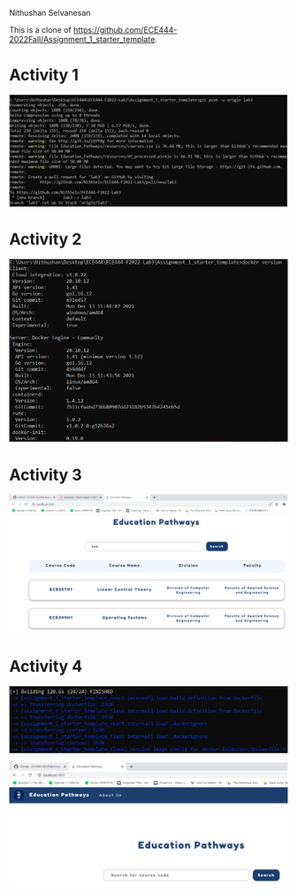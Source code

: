 Nithushan Selvanesan

This is a clone of https://github.com/ECE444-2022Fall/Assignment_1_starter_template.

# Activity 1
![Screenshot of lab3 branch added in Activity1.png](https://github.com/NithSelv/ECE444-F2022-Lab3/blob/lab3/Activity1.png "Activity1.png")

# Activity 2
![Screenshot of docker installed in Activity2.png](https://github.com/NithSelv/ECE444-F2022-Lab3/blob/lab3/Activity2.png "Activity2.png")

# Activity 3
![Screenshot of app running locally in Activity3.png](https://github.com/NithSelv/ECE444-F2022-Lab3/blob/lab3/Activity3.png "Activity3.png")

# Activity 4
![Screenshot of docker compose log in Activity4_1.png](https://github.com/NithSelv/ECE444-F2022-Lab3/blob/lab3/Activity4_1.png "Activity4_1.png")

![Screenshot of app running on docker in Activity4_2.png](https://github.com/NithSelv/ECE444-F2022-Lab3/blob/lab3/Activity4_2.png "Activity4_2.png")
